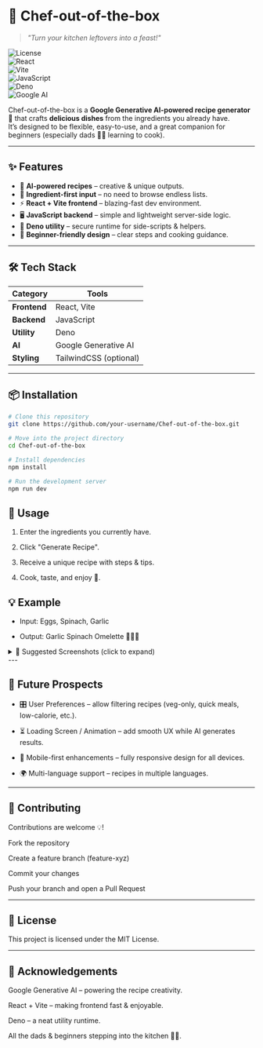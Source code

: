 # 🍳 Chef-out-of-the-box  
> *"Turn your kitchen leftovers into a feast!"*  

![License](https://img.shields.io/badge/License-MIT-green.svg)  
![React](https://img.shields.io/badge/Frontend-React-blue?logo=react)  
![Vite](https://img.shields.io/badge/Bundler-Vite-purple?logo=vite)  
![JavaScript](https://img.shields.io/badge/Backend-JavaScript-yellow?logo=javascript)  
![Deno](https://img.shields.io/badge/Utility-Deno-black?logo=deno)  
![Google AI](https://img.shields.io/badge/Powered%20by-Google%20GenAI-orange?logo=google)  

Chef-out-of-the-box is a **Google Generative AI-powered recipe generator** 🥗 that crafts **delicious dishes** from the ingredients you already have.  
It’s designed to be flexible, easy-to-use, and a great companion for beginners (especially dads 👨‍🍳 learning to cook).  

---

## ✨ Features  

- 🥘 **AI-powered recipes** – creative & unique outputs.  
- 🥦 **Ingredient-first input** – no need to browse endless lists.  
- ⚡ **React + Vite frontend** – blazing-fast dev environment.  
- 🖥️ **JavaScript backend** – simple and lightweight server-side logic.  
- 🦕 **Deno utility** – secure runtime for side-scripts & helpers.  
- 🎯 **Beginner-friendly design** – clear steps and cooking guidance.  

---

## 🛠️ Tech Stack  

| Category       | Tools |
|----------------|-----------------------------|
| **Frontend**   | React, Vite |
| **Backend**    | JavaScript |
| **Utility**    | Deno |
| **AI**         | Google Generative AI |
| **Styling**    | TailwindCSS (optional) |

---

## 📦 Installation  

```bash
# Clone this repository
git clone https://github.com/your-username/Chef-out-of-the-box.git  

# Move into the project directory
cd Chef-out-of-the-box  

# Install dependencies
npm install  

# Run the development server
npm run dev
```

## 🎯 Usage

1. Enter the ingredients you currently have.

2. Click "Generate Recipe".

3. Receive a unique recipe with steps & tips.

4. Cook, taste, and enjoy 🍴.

## 💡 Example

* Input: Eggs, Spinach, Garlic

* Output: Garlic Spinach Omelette 🥚🥬🧄

<details> <summary>📸 Suggested Screenshots (click to expand)</summary>

* 🖼️ Project Logo / Banner → add at the very top.

* 📝 Ingredient Input Screen → below Usage.

* 🍲 Generated Recipe Output Page → under Example.
 
* ⚙️ Tech Stack Logos → inside Tech Stack.

* 🎥 Demo GIF / short video → at the bottom (Live Demo).

</details>
---

## 🔮 Future Prospects

- 🎛️ User Preferences – allow filtering recipes (veg-only, quick meals, low-calorie, etc.).

- ⏳ Loading Screen / Animation – add smooth UX while AI generates results.

- 📱 Mobile-first enhancements – fully responsive design for all devices.

- 🌍 Multi-language support – recipes in multiple languages.

--- 

## 🤝 Contributing

Contributions are welcome 💡!

Fork the repository

Create a feature branch (feature-xyz)

Commit your changes

Push your branch and open a Pull Request

---

## 📜 License

This project is licensed under the MIT License.

---

## 🙌 Acknowledgements

Google Generative AI – powering the recipe creativity.

React + Vite – making frontend fast & enjoyable.

Deno – a neat utility runtime.

All the dads & beginners stepping into the kitchen 👨‍🍳.

